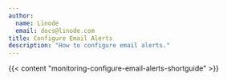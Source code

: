 ```yaml
---
author:
  name: Linode
  email: docs@linode.com
title: Configure Email Alerts
description: "How to configure email alerts."
---
```


{{< content "monitoring-configure-email-alerts-shortguide" >}}